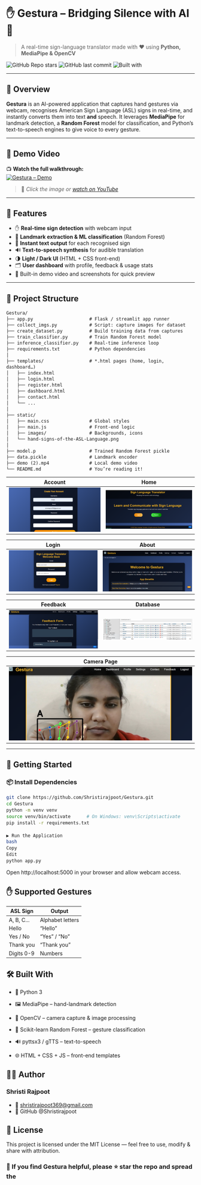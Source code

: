 # ✋ Gestura – Bridging Silence with AI 🤖  
> A real-time sign-language translator made with ❤️ using **Python, MediaPipe & OpenCV**

![GitHub Repo stars](https://img.shields.io/github/stars/Shristirajpoot/Gestura?style=social)
![GitHub last commit](https://img.shields.io/github/last-commit/Shristirajpoot/Gestura?color=brightgreen)
![Built with](https://img.shields.io/badge/Built%20with-Python%20%7C%20MediaPipe%20%7C%20OpenCV-blue)

---

## 🌟 Overview
**Gestura** is an AI-powered application that captures hand gestures via webcam, recognises American Sign Language (ASL) signs in real-time, and instantly converts them into text **and** speech. It leverages **MediaPipe** for landmark detection, a **Random Forest** model for classification, and Python’s text-to-speech engines to give voice to every gesture.

---

## 🎥 Demo Video  
📺 **Watch the full walkthrough:**  
[![Gestura – Demo](https://img.youtube.com/vi/sVI3OwGbkoI/0.jpg)](https://youtu.be/sVI3OwGbkoI)

> 🔗 *Click the image or [watch on YouTube](https://youtu.be/sVI3OwGbkoI)*
  

---

## 🎨 Features
- ✋ **Real-time sign detection** with webcam input  
- 🧠 **Landmark extraction & ML classification** (Random Forest)  
- 📝 **Instant text output** for each recognised sign  
- 🔊 **Text-to-speech synthesis** for audible translation  
- 🌗 **Light / Dark UI** (HTML + CSS front-end)  
- 🗂 **User dashboard** with profile, feedback & usage stats  
- 🎥 Built-in demo video and screenshots for quick preview  

---

## 📂 Project Structure
```plaintext
Gestura/
├── app.py                     # Flask / streamlit app runner
├── collect_imgs.py            # Script: capture images for dataset
├── create_dataset.py          # Build training data from captures
├── train_classifier.py        # Train Random Forest model
├── inference_classifier.py    # Real-time inference loop
├── requirements.txt           # Python dependencies
│
├── templates/                 # *.html pages (home, login, dashboard…)
│   ├── index.html
│   ├── login.html
│   ├── register.html
│   ├── dashboard.html
│   ├── contact.html
│   └── ...
│
├── static/
│   ├── main.css               # Global styles
│   ├── main.js                # Front-end logic
│   ├── images/                # Backgrounds, icons
│   └── hand-signs-of-the-ASL-Language.png
│
├── model.p                    # Trained Random Forest pickle
├── data.pickle                # Landmark encoder
├── demo (2).mp4               # Local demo video
└── README.md                  # You’re reading it!
```
| Account  | Home |
|-----------|------------|
| ![Home](./Screenshot%202025-01-28%20105641.png) | ![Login](./Screenshot%202025-01-30%20221835.png) |

| Login | About |
|----------|----------|
| ![Dashboard](./Screenshot%202025-01-30%20221905.png) | ![Feedback](./Screenshot%202025-01-30%20221937.png) |

| Feedback  |  Database |
|-------------|---------------|
| ![Camera](./Screenshot%202025-01-30%20222018.png) | ![Settings](./Screenshot%202025-01-30%20222513.png) |

| Camera Page |
|--------------|
| ![Profile](./Screenshot%202025-01-30%20224408.png) |

---

## 🚀 Getting Started

### 📦 Install Dependencies

```bash
git clone https://github.com/Shristirajpoot/Gestura.git
cd Gestura
python -m venv venv
source venv/bin/activate      # On Windows: venv\Scripts\activate
pip install -r requirements.txt

▶️ Run the Application
bash
Copy
Edit
python app.py
```
Open http://localhost:5000 in your browser and allow webcam access.

## ✋ Supported Gestures
| ASL Sign   | Output           |
| ---------- | ---------------- |
| A, B, C... | Alphabet letters |
| Hello      | “Hello”          |
| Yes / No   | “Yes” / “No”     |
| Thank you  | “Thank you”      |
| Digits 0-9 | Numbers          |


## 🛠️ Built With
- 🐍 Python 3

- 🖼 MediaPipe – hand-landmark detection

- 📸 OpenCV – camera capture & image processing

- 🌲 Scikit-learn Random Forest – gesture classification

- 🔊 pyttsx3 / gTTS – text-to-speech

- 🌐 HTML + CSS + JS – front-end templates

## 👩‍💻 Author
### Shristi Rajpoot
- 📧 shristirajpoot369@gmail.com
- 🔗 GitHub @Shristirajpoot

## 📄 License
This project is licensed under the MIT License — feel free to use, modify & share with attribution.

### 🌟 If you find Gestura helpful, please ⭐ star the repo and spread the
